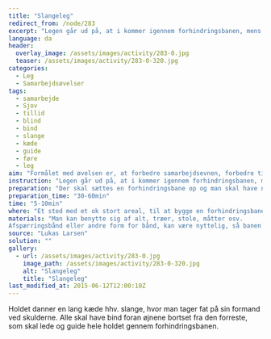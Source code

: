 ```yaml
---
title: "Slangeleg"
redirect_from: /node/283
excerpt: "Legen går ud på, at i kommer igennem forhindringsbanen, mens i tager fat i hinandens skuldre og danner en slange. Alle bortset fra den første person i kæden, skal have bind foran øjnene, så han/hun skal går forrest og guide holdet igennem forhindringsbanen."
language: da
header:
  overlay_image: /assets/images/activity/283-0.jpg
  teaser: /assets/images/activity/283-0-320.jpg
categories:
  - Leg
  - Samarbejdsøvelser
tags:
  - samarbejde
  - Sjov
  - tillid
  - blind
  - bind
  - slange
  - kæde
  - guide
  - føre
  - leg
aim: "Formålet med øvelsen er, at forbedre samarbejdsevnen, forbedre tilliden til hinanden, forbedre kommunikationen, øge ens kompetencer omkring, at guide et hold det ikke ved noget og at have det sjovt."
instruction: "Legen går ud på, at i kommer igennem forhindringsbanen, mens i tager fat i hinandens skuldre og danner en slange. Alle bortset fra den første person i kæden, skal have bind foran øjnene, så han/hun skal går forrest og guide holdet igennem forhindringsbanen."
preparation: "Der skal sættes en forhindringsbane op og man skal have nok bind (som f.eks. sorte sække) til at alle kan få et bind foran øjnene. "
preparation_time: "30-60min"
time: "5-10min"
where: "Et sted med et ok stort areal, til at bygge en forhindringsbane"
materials: "Man kan benytte sig af alt, træer, stole, måtter osv.
Afspærringsbånd eller andre form for bånd, kan være nyttelig, så banen bliver nemmer at se for personen der skal går forrest."
source: "Lukas Larsen"
solution: ""
gallery:
  - url: /assets/images/activity/283-0.jpg
    image_path: /assets/images/activity/283-0-320.jpg
    alt: "Slangeleg"
    title: "Slangeleg"
last_modified_at: 2015-06-12T12:00:10Z
---
```

Holdet danner en lang kæde hhv. slange, hvor man tager fat på sin formand ved skulderne. Alle skal have bind foran øjnene bortset fra den forreste, som skal lede og guide hele holdet gennem forhindringsbanen.
